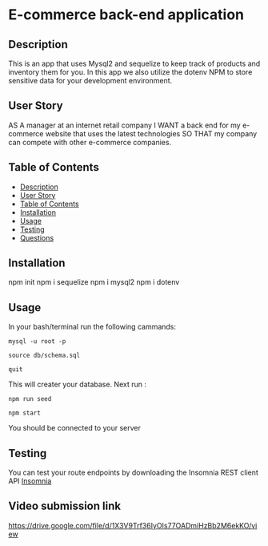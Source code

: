 #                                       E-commerce back-end application


## Description
This is an app that uses Mysql2 and sequelize to keep track of products and inventory them for you. In this app we also utilize the dotenv NPM to store sensitive data for your development environment.


## User Story

AS A manager at an internet retail company
I WANT a back end for my e-commerce website that uses the latest technologies
SO THAT my company can compete with other e-commerce companies.


## Table of Contents
- [Description](#description)
- [User Story](#user-story)
- [Table of Contents](#table-of-contents)
- [Installation](#installation)
- [Usage](#usage)
- [Testing](#testing)
- [Questions](#questions)


## Installation

npm init
npm i sequelize
npm i mysql2
npm i dotenv


## Usage

In your bash/terminal run the following cammands:

  `mysql -u root -p`

  `source db/schema.sql`

   `quit`

  This will creater your database. Next run :
 
  `npm run seed`

  `npm start`

  You should be connected to your server

  
## Testing 

You can test your route endpoints by downloading the Insomnia REST client API <a href= 'https://insomnia.rest/'>Insomnia</a>






















## Video submission link

https://drive.google.com/file/d/1X3V9Trf36IyOIs77OADmiHzBb2M6ekKO/view